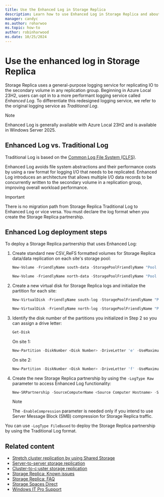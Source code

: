 ```yaml
---
title: Use the Enhanced Log in Storage Replica
description: Learn how to use Enhanced Log in Storage Replica and about the performance improvements it delivers to your replication groups.
manager: candyc
ms.author: roharwoo
ms.topic: how-to
author: robinharwood
ms.date: 10/25/2024
---
```


# Use the enhanced log in Storage Replica

Storage Replica uses a general-purpose logging service for replicating IO to the secondary volume in any replication group. Beginning in Azure Local 23H2, users can opt in to a more performant logging service called *Enhanced Log*. To differentiate this redesigned logging service, we refer to the original logging service as *Traditional Log*.

> [!NOTE]
> Enhanced Log is generally available with Azure Local 23H2 and is available in Windows Server 2025.

## Enhanced Log vs. Traditional Log

Traditional Log is based on the [Common Log File System (CLFS)](/windows-hardware/drivers/kernel/introduction-to-the-common-log-file-system).

Enhanced Log avoids file system abstractions and their performance costs by using a raw format for logging I/O that needs to be replicated. Enhanced Log introduces an architecture that allows multiple I/O data records to be concurrently written to the secondary volume in a replication group, improving overall workload performance.

> [!IMPORTANT]
> There is no migration path from Storage Replica Traditional Log to Enhanced Log or vice versa. You must declare the log format when you create the Storage Replica partnership.

## Enhanced Log deployment steps

To deploy a Storage Replica partnership that uses Enhanced Log:

1. Create standard new CSV_ReFS formatted volumes for Storage Replica data/data replication on each site's storage pool:

    ```powershell
    New-Volume -FriendlyName south-data -StoragePoolFriendlyName "Pool for Site South" -Size 1tb -FileSystem CSVFS_ReFS
    ```
  
    ```powershell
    New-Volume -FriendlyName north-data -StoragePoolFriendlyName "Pool for Site North" -Size 1tb -FileSystem CSVFS_ReFS
    ```

1. Create a new virtual disk for Storage Replica logs and initialize the partition for each site:

    ```powershell
    New-VirtualDisk -FriendlyName south-log -StoragePoolFriendlyName "Pool for Site South" -Size 16gb
    ```

    ```powershell
    New-VirtualDisk -FriendlyName north-log -StoragePoolFriendlyName "Pool for Site North" -Size 16gb
    ```

1. Identify the disk number of the partitions you initialized in Step 2 so you can assign a drive letter:

    ```powershell
    Get-Disk
    ```

    On site 1:

    ```powershell
    New-Partition -DiskNumber <Disk Number> -DriveLetter 'e' -UseMaximumSize
    ```

    On site 2:

    ```powershell
    New-Partition -DiskNumber <Disk Number> -DriveLetter 'f' -UseMaximumSize
    ```

1. Create the new Storage Replica partnership by using the `-LogType Raw` parameter to access Enhanced Log functionality:

    ```powershell
    New-SRPartnership -SourceComputerName <Source Computer Hostname> -SourceRGName <Source Replication Group Name> -SourceVolumeName 'C:\ClusterStorage\south-data\' -SourceLogVolumeName e: -DestinationComputerName <Destination Computer Name> -DestinationRGName <Destination Replication Group Name> -DestinationVolumeName 'C:\ClusterStorage\north-data\' -DestinationLogVolumeName f: -LogType Raw -EnableCompression
    ```

    > [!NOTE]
    > The `-EnableCompression` parameter is needed only if you intend to use Server Message Block (SMB) compression for Storage Replica traffic.

You can use `-LogType FileBased` to deploy the Storage Replica partnership by using the Traditional Log format.

## Related content

* [Stretch cluster replication by using Shared Storage](stretch-cluster-replication-using-shared-storage.md)
* [Server-to-server storage replication](server-to-server-storage-replication.md)
* [Cluster-to-c;uster storage replication](cluster-to-cluster-storage-replication.md)
* [Storage Replica: Known issues](storage-replica-known-issues.md)
* [Storage Replica: FAQ](storage-replica-frequently-asked-questions.yml)
* [Storage Spaces Direct](/azure/azure-local/concepts/storage-spaces-direct-overview?context=/windows-server/context/windows-server-storage)
* [Windows IT Pro Support](https://www.microsoft.com/itpro/windows/support)
